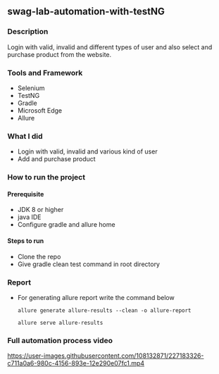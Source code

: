 ## swag-lab-automation-with-testNG

### Description
Login with valid, invalid and different types of user
and also select and purchase product from the website.

### Tools and Framework
- Selenium
- TestNG
- Gradle
- Microsoft Edge
- Allure

### What I did
- Login with valid, invalid and various kind of user
- Add and purchase product 


### How to run the project
#### Prerequisite
- JDK 8 or higher
- java IDE
- Configure gradle and allure home

#### Steps to run
- Clone the repo
- Give gradle clean test command in root directory  

### Report

- For generating allure report write the command below

  `allure generate allure-results --clean -o allure-report`
  
  `allure serve allure-results`
  
### Full automation process video

https://user-images.githubusercontent.com/108132871/227183326-c711a0a6-980c-4156-893e-12e290e07fc1.mp4

  
